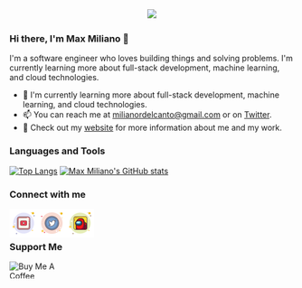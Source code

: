 <div align="center">
  <img src="https://raw.githubusercontent.com/maxmx03/maxmx03/main/img/nier.gif" width="1000">
</div>

### Hi there, I'm Max Miliano 👋

I'm a software engineer who loves building things and solving problems. I'm currently learning more about full-stack development, machine learning, and cloud technologies.

- 🌱 I'm currently learning more about full-stack development, machine learning, and cloud technologies.
- 📫 You can reach me at [milianordelcanto@gmail.com](mailto:milianordelcanto@gmail.com) or on [Twitter](https://twitter.com/Milianor1).
- 🔗 Check out my [website](https://milianor-site.vercel.app/) for more information about me and my work.

### Languages and Tools

[![Top Langs](https://github-readme-stats.vercel.app/api/top-langs/?username=maxmx03&layout=compact&theme=radical)](https://github.com/maxmx03)
[![Max Miliano's GitHub stats](https://github-readme-stats.vercel.app/api?username=maxmx03&show_icons=true&theme=radical)](https://github.com/maxmx03)

### Connect with me

<a href="https://www.youtube.com/channel/UCJjz-gqjmkoqXmWTUSU_kgQ">
  <img align="left" alt="Max Miliano's YouTube" width="50px" src="https://raw.githubusercontent.com/maxmx03/maxmx03/main/icons/youtube.svg" />
</a>
<a href="https://twitter.com/Milianor1">
  <img align="left" alt="Max Miliano's Twitter" width="50px" src="https://raw.githubusercontent.com/maxmx03/maxmx03/main/icons/twitter.svg" />
</a>&nbsp;
<a href="https://github.com/maxmx03">
  <img align="left" alt="Max Miliano's GitHub" width="50px" src="https://raw.githubusercontent.com/maxmx03/maxmx03/main/icons/github.svg" />
</a>&nbsp;

<br />
<br />

### Support Me

<a href="https://www.buymeacoffee.com/milianor" target="_blank">
 <img align="left" src="https://cdn.buymeacoffee.com/buttons/v2/default-yellow.png" height="30" width="120" alt="Buy Me A Coffee" />
</a>
